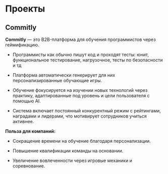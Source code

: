 # Проекты

## Commitly
**Commitly** — это B2B-платформа для обучения программистов через геймификацию.

- Программисты как обычно пишут код и проходят тесты: юнит, функциональное тестирование, нагрузочное, тесты по безопасности и тд

- Платформа автоматически генерирует для них персонализированные обучающие игры.

- Обучение фокусируется на изучении новых технологий через практику, адаптированные под уровень и цели пользователя с помощью AI.

- Система включает постоянный конкурентный режим с рейтингами, наградами и лидерами, что мотивирует сотрудников учиться активнее.

**Польза для компаний:**

- Сокращение времени на обучение благодаря персонализации.

- Повышение квалификации команды на основании.

- Увеличение вовлеченности через игровые механики и соревнование.